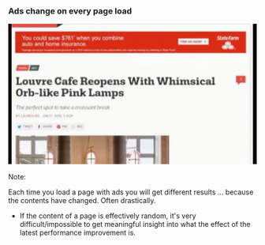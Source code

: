 ### Ads change on every page load

<img src="resources/images/testing/ads_change_fast.gif">
 

Note:

Each time you load a page with ads you will get different results ... because the contents have changed. Often drastically.

* If the content of a page is effectively random, it's very difficult/impossible to get meaningful insight into what the effect of the latest performance improvement is.